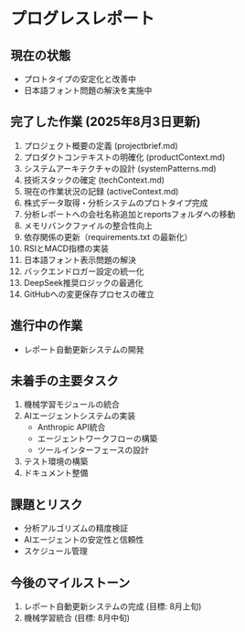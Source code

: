 # プログレスレポート

## 現在の状態
- プロトタイプの安定化と改善中
- 日本語フォント問題の解決を実施中

## 完了した作業 (2025年8月3日更新)
1. プロジェクト概要の定義 (projectbrief.md)
2. プロダクトコンテキストの明確化 (productContext.md)
3. システムアーキテクチャの設計 (systemPatterns.md)
4. 技術スタックの確定 (techContext.md)
5. 現在の作業状況の記録 (activeContext.md)
6. 株式データ取得・分析システムのプロトタイプ完成
7. 分析レポートへの会社名称追加とreportsフォルダへの移動
8. メモリバンクファイルの整合性向上
9. 依存関係の更新（requirements.txt の最新化）
10. RSIとMACD指標の実装
11. 日本語フォント表示問題の解決
12. バックエンドロガー設定の統一化
13. DeepSeek推奨ロジックの最適化
14. GitHubへの変更保存プロセスの確立

## 進行中の作業
- レポート自動更新システムの開発

## 未着手の主要タスク
1. 機械学習モジュールの統合
2. AIエージェントシステムの実装
   - Anthropic API統合
   - エージェントワークフローの構築
   - ツールインターフェースの設計
3. テスト環境の構築
4. ドキュメント整備

## 課題とリスク
- 分析アルゴリズムの精度検証
- AIエージェントの安定性と信頼性
- スケジュール管理

## 今後のマイルストーン
1. レポート自動更新システムの完成 (目標: 8月上旬)
2. 機械学習統合 (目標: 8月中旬)
